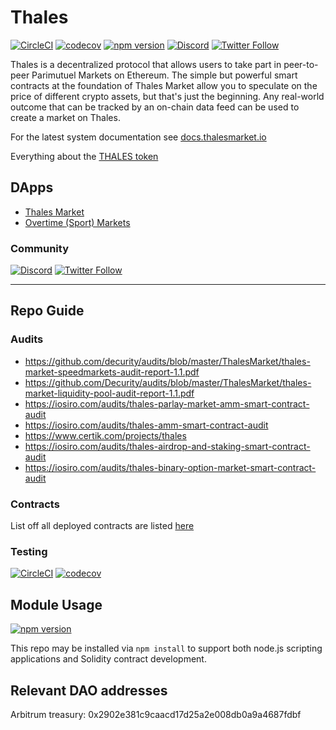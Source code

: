# Thales

[![CircleCI](https://circleci.com/gh/thales-markets/contracts/tree/main.svg?style=svg)](https://circleci.com/gh/thales-markets/contracts/tree/main)
[![codecov](https://codecov.io/gh/thales-markets/contracts/branch/main/graph/badge.svg?token=M2e5X0vJRQ)](https://codecov.io/gh/thales-markets/contracts)
[![npm version](https://badge.fury.io/js/thales-contracts.svg)](https://badge.fury.io/js/thales-contracts)
[![Discord](https://img.shields.io/discord/906484044915687464.svg?color=768AD4&label=discord&logo=https%3A%2F%2Fdiscordapp.com%2Fassets%2F8c9701b98ad4372b58f13fd9f65f966e.svg)](https://discord.gg/DHebdQqqaD)
[![Twitter Follow](https://img.shields.io/twitter/follow/thalesmarket.svg?label=thalesmarket&style=social)](https://twitter.com/thalesmarket)

Thales is a decentralized protocol that allows users to take part in peer-to-peer Parimutuel Markets on Ethereum. The simple but powerful smart contracts at the foundation of Thales Market allow you to speculate on the price of different crypto assets, but that's just the beginning. Any real-world outcome that can be tracked by an on-chain data feed can be used to create a market on Thales.

For the latest system documentation see [docs.thalesmarket.io](https://docs.thalesmarket.io/)

Everything about the [THALES token](https://thalesmarket.io/article/token)

## DApps

- [Thales Market](https://thalesmarket.io/)
- [Overtime (Sport) Markets](https://overtimemarkets.xyz/#/)

### Community

[![Discord](https://img.shields.io/discord/906484044915687464.svg?color=768AD4&label=discord&logo=https%3A%2F%2Fdiscordapp.com%2Fassets%2F8c9701b98ad4372b58f13fd9f65f966e.svg)](https://discord.gg/DHebdQqqaD)
[![Twitter Follow](https://img.shields.io/twitter/follow/thalesmarket.svg?label=thalesmarket&style=social)](https://twitter.com/thalesmarket)

---

## Repo Guide

### Audits

- https://github.com/decurity/audits/blob/master/ThalesMarket/thales-market-speedmarkets-audit-report-1.1.pdf
- https://github.com/Decurity/audits/blob/master/ThalesMarket/thales-market-liquidity-pool-audit-report-1.1.pdf
- https://iosiro.com/audits/thales-parlay-market-amm-smart-contract-audit
- https://iosiro.com/audits/thales-amm-smart-contract-audit
- https://www.certik.com/projects/thales
- https://iosiro.com/audits/thales-airdrop-and-staking-smart-contract-audit
- https://iosiro.com/audits/thales-binary-option-market-smart-contract-audit

### Contracts

List off all deployed contracts are listed [here](https://contracts.thalesmarket.io/)

### Testing

[![CircleCI](https://circleci.com/gh/thales-markets/contracts/tree/main.svg?style=svg)](https://circleci.com/gh/thales-markets/contracts/tree/main)
[![codecov](https://codecov.io/gh/thales-markets/contracts/branch/main/graph/badge.svg?token=M2e5X0vJRQ)](https://codecov.io/gh/thales-markets/contracts)

## Module Usage

[![npm version](https://badge.fury.io/js/thales-contracts.svg)](https://badge.fury.io/js/thales-contracts)

This repo may be installed via `npm install` to support both node.js scripting applications and Solidity contract development.

## Relevant DAO addresses

Arbitrum treasury: 0x2902e381c9caacd17d25a2e008db0a9a4687fdbf
